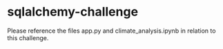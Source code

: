 # sqlalchemy-challenge

Please reference the files app.py and climate_analysis.ipynb in relation to this challenge.
